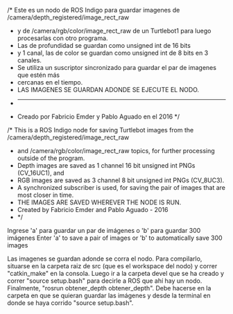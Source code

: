 /* Este es un nodo de ROS Indigo para guardar imagenes de /camera/depth_registered/image_rect_raw
 * y de /camera/rgb/color/image_rect_raw de un Turtlebot1 para luego procesarlas con otro programa. 
 * Las de profundidad se guardan como unsigned int de 16 bits 
 * y 1 canal, las de color se guardan como unsigned int de 8 bits en 3 canales.
 * Se utiliza un suscriptor sincronizado para guardar el par de imagenes que estén más
 * cercanas en el tiempo.
 * LAS IMAGENES SE GUARDAN ADONDE SE EJECUTE EL NODO.
 * ---------------------------------------------------------
 * Creado por Fabricio Emder y Pablo Aguado en el 2016 */


/* This is a ROS Indigo node for saving Turtlebot images from the /camera/depth_registered/image_rect_raw
 * and /camera/rgb/color/image_rect_raw topics, for further processing outside of the program. 
 * Depth images are saved as 1 channel 16 bit unsigned int PNGs (CV_16UC1), and 
 * RGB images are saved as 3 channel 8 bit unsigned int PNGs (CV_8UC3).
 * A synchronized subscriber is used, for saving the pair of images that are most closer in time.
 * THE IMAGES ARE SAVED WHEREVER THE NODE IS RUN.
 * Created by Fabricio Emder and Pablo Aguado - 2016
 * */

 
Ingrese 'a' para guardar un par de imágenes o 'b' para guardar 300 imágenes
Enter 'a' to save a pair of images or 'b' to automatically save 300 images
 
Las imagenes se guardan adonde se corra el nodo. Para compilarlo,
situarse en la carpeta raiz de src (que es el workspace del nodo) y 
correr "catkin_make" en la consola. 
Luego ir a la carpeta devel que se ha creado y correr "source setup.bash"
para decirle a ROS que ahí hay un nodo.
Finalmente, "rosrun obtener_depth obtener_depth". Debe hacerse en la carpeta en que se quieran guardar 
las imágenes y desde la terminal en donde se haya corrido "source setup.bash".